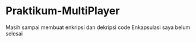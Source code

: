 # Praktikum-MultiPlayer
Masih sampai membuat enkripsi dan dekripsi code
Enkapsulasi saya belum selesai
